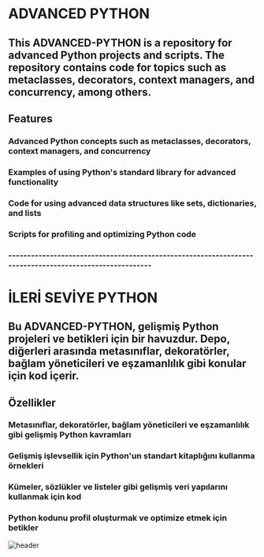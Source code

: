 # ADVANCED PYTHON
## This ADVANCED-PYTHON is a repository for advanced Python projects and scripts. The repository contains code for topics such as metaclasses, decorators, context managers, and concurrency, among others.

## Features
### Advanced Python concepts such as metaclasses, decorators, context managers, and concurrency
### Examples of using Python's standard library for advanced functionality
### Code for using advanced data structures like sets, dictionaries, and lists
### Scripts for profiling and optimizing Python code


### -------------------------------------------------------------------------------------------------------

# İLERİ SEVİYE PYTHON
## Bu ADVANCED-PYTHON, gelişmiş Python projeleri ve betikleri için bir havuzdur. Depo, diğerleri arasında metasınıflar, dekoratörler, bağlam yöneticileri ve eşzamanlılık gibi konular için kod içerir.

## Özellikler
### Metasınıflar, dekoratörler, bağlam yöneticileri ve eşzamanlılık gibi gelişmiş Python kavramları
### Gelişmiş işlevsellik için Python'un standart kitaplığını kullanma örnekleri
### Kümeler, sözlükler ve listeler gibi gelişmiş veri yapılarını kullanmak için kod
### Python kodunu profil oluşturmak ve optimize etmek için betikler

![header](https://user-images.githubusercontent.com/92849974/186730749-40f5f822-96be-4a41-9a84-12be3e1f1b44.gif)
